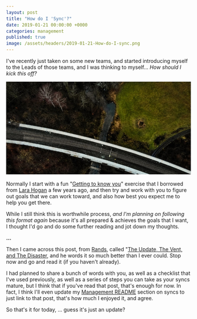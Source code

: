 ```yaml
---
layout: post
title: "How do I 'Sync'?"
date: 2019-01-21 00:00:00 +0000
categories: management
published: true
image: /assets/headers/2019-01-21-How-do-I-sync.png
---
```


I've recently just taken on some new teams, and started introducing myself to the Leads of those teams, and I was thinking to myself... _How should I kick this off?_

<!--description-->
![2019-01-21-How-do-I-Sync](/assets/headers/2019-01-21-How-do-I-sync.png)

Normally I start with a fun "[Getting to know you](https://management-handbook.hermens.com.au/now-the-real-stuff/templates/gettingtoknowyou)" exercise that I borrowed from [Lara Hogan](https://larahogan.me/blog/first-one-on-one-questions/) a few years ago, and then try and work with you to figure out goals that we can work toward, and also how best you expect me to help you get there.

While I still think this is worthwhile process, _and I'm planning on following this format again_ because it's all prepared & achieves the goals that I want, I thought I'd go and do some further reading and jot down my thoughts.

**...**

Then I came across this post, from [Rands](http://randsinrepose.com/about/), called "[The Update, The Vent, and The Disaster](http://randsinrepose.com/archives/the-update-the-vent-and-the-disaster/), and he words it so much better than I ever could. Stop now and go and read it (if you haven't already).

I had planned to share a bunch of words with you, as well as a checklist that I've used previously, as well as a series of steps you can take as your syncs mature, but I think that if you've read that post, that's enough for now. In fact, I think I'll even update my [Management README](https://management-handbook.hermens.com.au) section on syncs to just link to that post, that's how much I enjoyed it, and agree.

So that's it for today, ... guess it's just an update?
